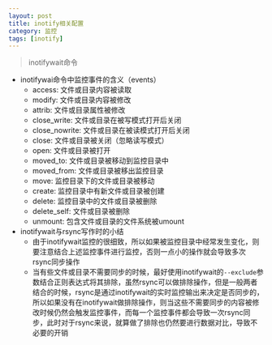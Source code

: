 ```yaml
---
layout: post
title: inotify相关配置
category: 监控 
tags: [inotify]
---
```

> inotifywait命令
- inotifywai命令中监控事件的含义（events）
	- access:	文件或目录内容被读取
	- modify: 文件或目录内容被修改
	- attrib: 文件或目录属性被修改
	- close_write: 文件或目录在被写模式打开后关闭
	- close_nowrite: 文件或目录在被读模式打开后关闭
	- close: 文件或目录被关闭（忽略读写模式）
	- open: 文件或目录被打开
	- moved_to: 文件或目录被移动到监控目录中
	- moved_from: 文件或目录被移出监控目录
	- move: 监控目录下的文件或目录被移动
	- create: 监控目录中有新文件或目录被创建
	- delete: 监控目录中的文件或目录被删除
	- delete_self: 文件或目录被删除
	- unmount: 包含文件或目录的文件系统被umount
- inotifywait与rsync写作时的小结
	- 由于inotifywait监控的很细致，所以如果被监控目录中经常发生变化，则要注意结合上述监控事件进行监控，否则一点小的操作就会导致多次rsync同步操作
	- 当有些文件或目录不需要同步的时候，最好使用inotifywait的`--exclude`参数结合正则表达式将其排除，虽然rsync可以做排除操作，但是一般两者结合的时候，rsync是通过inotifywait的实时监控输出来决定是否同步的，所以如果没有在inotifywait做排除操作，则当这些不需要同步的内容被修改时候仍然会触发监控事件，而每一个监控事件都会导致一次rsync同步，此时对于rsync来说，就算做了排除也仍然要进行数据对比，导致不必要的开销
